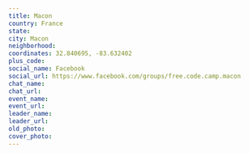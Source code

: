 ```yaml
---
title: Macon
country: France
state: 
city: Macon
neighborhood: 
coordinates: 32.840695, -83.632402
plus_code:
social_name: Facebook
social_url: https://www.facebook.com/groups/free.code.camp.macon
chat_name:
chat_url:
event_name:
event_url:
leader_name:
leader_url:
old_photo: 
cover_photo:
---
```

